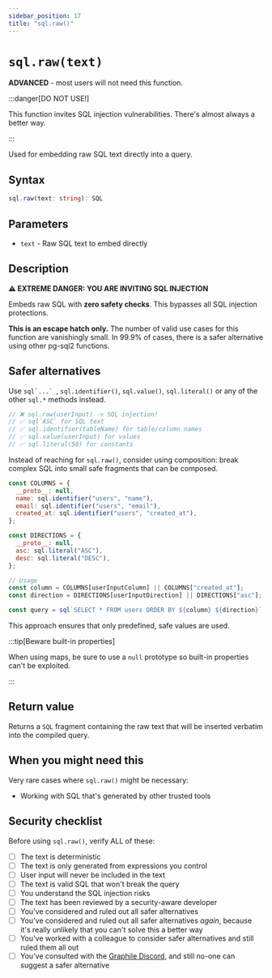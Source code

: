 ```yaml
---
sidebar_position: 17
title: "sql.raw()"
---
```


# `sql.raw(text)`

**ADVANCED** - most users will not need this function.

:::danger[DO NOT USE!]

This function invites SQL injection vulnerabilities. There's almost always a
better way.

:::

Used for embedding raw SQL text directly into a query.

## Syntax

```typescript
sql.raw(text: string): SQL
```

## Parameters

- `text` - Raw SQL text to embed directly

## Description

**⚠️ EXTREME DANGER: YOU ARE INVITING SQL INJECTION**

Embeds raw SQL with **zero safety checks**. This bypasses all SQL injection
protections.

**This is an escape hatch only.** The number of valid use cases for this
function are vanishingly small. In 99.9% of cases, there is a safer alternative
using other pg-sql2 functions.

## Safer alternatives

Use ``sql`...` ``, `sql.identifier()`, `sql.value()`, `sql.literal()` or any of
the other `sql.*` methods instead.

```js
// ❌ sql.raw(userInput) -> SQL injection!
// ✅ sql`ASC` for SQL text
// ✅ sql.identifier(tableName) for table/column names
// ✅ sql.value(userInput) for values
// ✅ sql.literal(50) for constants
```

Instead of reaching for `sql.raw()`, consider using composition: break complex
SQL into small safe fragments that can be composed.

```js
const COLUMNS = {
  __proto__: null,
  name: sql.identifier("users", "name"),
  email: sql.identifier("users", "email"),
  created_at: sql.identifier("users", "created_at"),
};

const DIRECTIONS = {
  __proto__: null,
  asc: sql.literal("ASC"),
  desc: sql.literal("DESC"),
};

// Usage
const column = COLUMNS[userInputColumn] || COLUMNS["created_at"];
const direction = DIRECTIONS[userInputDirection] || DIRECTIONS["asc"];

const query = sql`SELECT * FROM users ORDER BY ${column} ${direction}`;
```

This approach ensures that only predefined, safe values are used.

:::tip[Beware built-in properties]

When using maps, be sure to use a `null` prototype so built-in properties can't
be exploited.

:::

## Return value

Returns a `SQL` fragment containing the raw text that will be inserted verbatim into the compiled query.

## When you might need this

Very rare cases where `sql.raw()` might be necessary:

- Working with SQL that's generated by other trusted tools

## Security checklist

Before using `sql.raw()`, verify ALL of these:

- [ ] The text is deterministic
- [ ] The text is only generated from expressions you control
- [ ] User input will never be included in the text
- [ ] The text is valid SQL that won't break the query
- [ ] You understand the SQL injection risks
- [ ] The text has been reviewed by a security-aware developer
- [ ] You've considered and ruled out all safer alternatives
- [ ] You've considered and ruled out all safer alternatives _again_, because
      it's really unlikely that you can't solve this a better way
- [ ] You've worked with a colleague to consider safer alternatives and still ruled
      them all out
- [ ] You've consulted with the [Graphile Discord](https://discord.gg/graphile),
      and still no-one can suggest a safer alternative
